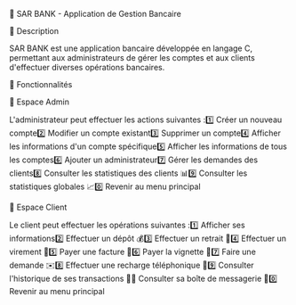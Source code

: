 🚀 SAR BANK - Application de Gestion Bancaire

📌 Description

SAR BANK est une application bancaire développée en langage C, permettant aux administrateurs de gérer les comptes et aux clients d'effectuer diverses opérations bancaires.

🔑 Fonctionnalités

🔷 Espace Admin

L'administrateur peut effectuer les actions suivantes :1️⃣ Créer un nouveau compte2️⃣ Modifier un compte existant3️⃣ Supprimer un compte4️⃣ Afficher les informations d'un compte spécifique5️⃣ Afficher les informations de tous les comptes6️⃣ Ajouter un administrateur7️⃣ Gérer les demandes des clients8️⃣ Consulter les statistiques des clients 📊9️⃣ Consulter les statistiques globales 📈0️⃣ Revenir au menu principal

🔷 Espace Client

Le client peut effectuer les opérations suivantes :1️⃣ Afficher ses informations2️⃣ Effectuer un dépôt 💰3️⃣ Effectuer un retrait 💸4️⃣ Effectuer un virement 🔄5️⃣ Payer une facture 📄6️⃣ Payer la vignette 🚗7️⃣ Faire une demande ✉️8️⃣ Effectuer une recharge téléphonique 📱9️⃣ Consulter l'historique de ses transactions 📜🔟 Consulter sa boîte de messagerie 📩0️⃣ Revenir au menu principal


